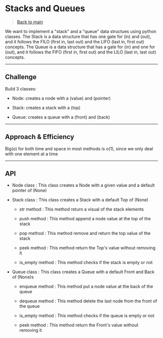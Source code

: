 # Stacks and Queues

> [Back to main](../README.md)

We want to implement a "stack" and a "queue" data structues using python classes. The Stack is a data structure that has one gate for (in) and (out), and it follows the FILO (first in, last out) and the LIFO (last in, first out) concepts. The Queue is a data structure that has a gate for (in) and one for (out), and it follows the FIFO (first in, first out) and the LILO (last in, last out) concepts.

---

## Challenge

Build 3 classes:

- Node: creates a node with a (value) and (pointer)

- Stack: creates a stack with a (top)

- Queue: creates a queue with a (front) and (back)

---

## Approach & Efficiency

Big(o) for both time and space in most methods is o(1), since we only deal with one element at a time

---

## API

- Node class : This class creates a Node with a given value and 
    a default pointer of (None)

- Stack class : This class creates a Stack with a default Top of (None)

    - str method : This method return a visual of the stack elements

    - push method : This method append a node value at the top of the stack

    - pop method : This method remove and return the top value of the stack

    - peek method : This method return the Top's value without removing it

    - is_empty method : This method checks if the stack is empty or not

- Queue class : This class creates a Queue with a default Front and Back of (None)s

    - enqueue method : This method put a node value at the back of the queue

    - dequeue method : This method delete the last node from the front of the queue

    - is_empty method : This method checks if the queue is empty or not

    - peek method : This method return the Front's value without removing it



